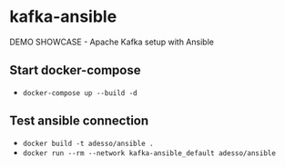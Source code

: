 # kafka-ansible
DEMO SHOWCASE - Apache Kafka setup with Ansible

## Start docker-compose
* `docker-compose up --build -d`

## Test ansible connection
* `docker build -t adesso/ansible .`
* `docker run --rm --network kafka-ansible_default adesso/ansible`
